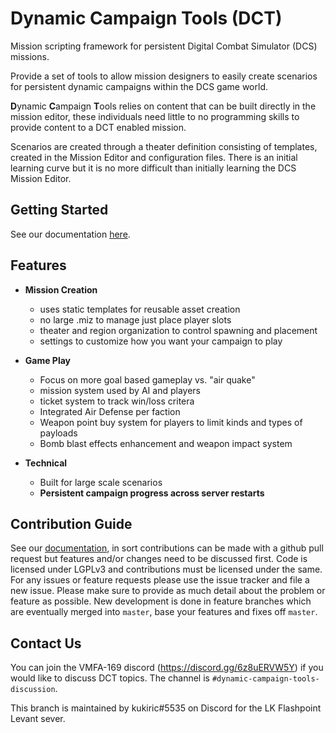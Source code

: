 # Dynamic Campaign Tools (DCT)

Mission scripting framework for persistent Digital Combat Simulator (DCS)
missions.

Provide a set of tools to allow mission designers to easily create scenarios
for persistent dynamic campaigns within the DCS game world.

**D**ynamic **C**ampaign **T**ools relies on content that can be built
directly in the mission editor, these individuals need little to no
programming skills to provide content to a DCT enabled mission.

Scenarios are created through a theater definition consisting of templates,
created in the Mission Editor and configuration files. There is an initial
learning curve but it is no more difficult than initially learning the DCS
Mission Editor.

## Getting Started

See our documentation [here](https://jtoppins.github.io/dct/quick-start).

## Features

* **Mission Creation**
  - uses static templates for reusable asset creation
  - no large .miz to manage just place player slots
  - theater and region organization to control spawning
    and placement
  - settings to customize how you want your campaign to
    play

* **Game Play**
  - Focus on more goal based gameplay vs. "air quake"
  - mission system used by AI and players
  - ticket system to track win/loss critera
  - Integrated Air Defense per faction
  - Weapon point buy system for players to limit kinds and
    types of payloads
  - Bomb blast effects enhancement and weapon impact system

* **Technical**
  - Built for large scale scenarios
  - **Persistent campaign progress across server restarts**

## Contribution Guide

See our [documentation](https://jtoppins.github.io/dct/), in sort contributions
can be made with a github pull request but features and/or changes need to be
discussed first. Code is licensed under LGPLv3 and contributions must be
licensed under the same. For any issues or feature requests please use the
issue tracker and file a new issue. Please make sure to provide as much detail
about the problem or feature as possible. New development is done in feature
branches which are eventually merged into `master`, base your features and
fixes off `master`.

## Contact Us

You can join the VMFA-169 discord (https://discord.gg/6z8uERVW5Y) if you
would like to discuss DCT topics. The channel is
`#dynamic-campaign-tools-discussion`.

This branch is maintained by kukiric#5535 on Discord for the LK Flashpoint Levant
sever.
